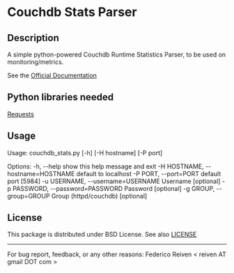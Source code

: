 # Couchdb Stats Parser

## Description
A simple python-powered Couchdb Runtime Statistics Parser, to be used on monitoring/metrics.

See the [Official Documentation](http://wiki.apache.org/couchdb/Runtime_Statistics)


## Python libraries needed
[Requests](http://docs.python-requests.org/en/latest)

## Usage
Usage: couchdb_stats.py [-h] [-H hostname] [-P port]

Options:
  -h, --help            show this help message and exit
  -H HOSTNAME, --hostname=HOSTNAME
                        default to localhost
  -P PORT, --port=PORT  default port [5984]
  -u USERNAME, --username=USERNAME
                        Username [optional]
  -p PASSWORD, --password=PASSWORD
                        Password [optional]
  -g GROUP, --group=GROUP
                        Group (httpd/couchdb) [optional]

## License
This package is distributed under BSD License. See also [LICENSE](https://github.com/reiven/python-couchdb-stats/blob/master/LICENSE)  



----------------------------------------------------------------
For bug report, feedback, or any other reasons:
Federico Reiven < reiven AT gmail DOT com >
